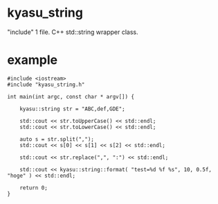# kyasu_string
"include" 1 file. C++ std::string wrapper class.

# example

```
#include <iostream>
#include "kyasu_string.h"

int main(int argc, const char * argv[]) {

    kyasu::string str = "ABC,def,GDE";

    std::cout << str.toUpperCase() << std::endl;
    std::cout << str.toLowerCase() << std::endl;
    
    auto s = str.split(",");
    std::cout << s[0] << s[1] << s[2] << std::endl;

    std::cout << str.replace(",", ":") << std::endl;

    std::cout << kyasu::string::format( "test=%d %f %s", 10, 0.5f, "hoge" ) << std::endl;

    return 0;
}
```
